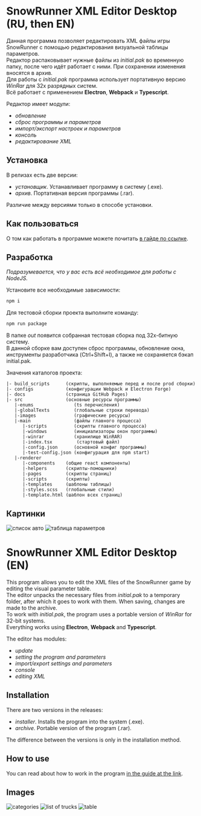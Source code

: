 # SnowRunner XML Editor Desktop (RU, then EN)

Данная программа позволяет редактировать XML файлы игры SnowRunner с помощью редактирования визуальной таблицы
параметров.  
Редактор распаковывает нужные файлы из _initial.pak_ во временную папку, после чего идёт работает с ними. При сохранении
изменения вносятся в архив.  
Для работы с _initial.pak_ программа использует портативную версию _WinRar_ для 32х разрядных систем.  
Всё работает с применением **Electron**, **Webpack** и **Typescript**.

Редактор имеет модули:

- _обновление_
- _сброс программы и параметров_
- _импорт/экспорт настроек и параметров_
- _консоль_
- _редактирование XML_

## Установка

В релизах есть две версии:

- _установщик_. Устанавливает программу в систему (.exe).
- _архив_. Портативная версия программы (.rar).

Различие между версиями только в способе установки.

## Как пользоваться

О том как работать в программе можете
почитать [в гайде по ссылке](https://snowrunner.mod.io/guides/snowrunner-xml-editor).

## Разработка

_Подразумевается, что у вас есть всё необходимое для работы с NodeJS._

Установите все необходимые зависимости:

```cmd
npm i
```

Для тестовой сборки проекта выполните команду:

```cmd
npm run package
```

В папке _out_ появится собранная тестовая сборка под 32х-битную систему.  
В данной сборке вам доступен сброс программы, обновление окна, инструменты разработчика (Ctrl+Shift+I), а также не
сохраняется бэкап initial.pak.

Значения каталогов проекта:

```text
|- build_scripts      (скрипты, выполняемые перед и после prod сборки)
|- configs            (конфигурации Webpack и Electron Forge)
|- docs               (страница GitHub Pages)
|- src                (основные ресурсы программы)
   |-enums               (ts перечисления)
   |-globalTexts         (глобальные строки перевода)
   |-images              (графические ресурсы)
   |-main                (файлы главного процесса)
      |-scripts          (скрипты главного процесса)
      |-windows          (инициализаторы окон программы)
      |-winrar           (хранилище WinRAR)
      |-index.tsx         (стартовый файл)
      |-config.json      (основной конфиг программы)
      |-test-config.json (конфигурация для npm start)
   |-renderer
      |-components    (общие react компоненты)
      |-helpers       (скрипты-помощники)
      |-pages         (скрипты страниц)
      |-scripts       (скрипты)
      |-templates     (шаблоны таблицы)
      |-styles.scss   (глобальные стили)
      |-template.html (шаблон всех страниц)
```

## Картинки

![список авто](https://image.modcdn.io/members/4a97/2992192/profile/2022-08-27_13450002.png)
![таблица параметров](https://image.modcdn.io/members/4a97/2992192/profile/2022-08-27_13462314.png)

# SnowRunner XML Editor Desktop (EN)

This program allows you to edit the XML files of the SnowRunner game by editing the visual parameter table.  
The editor unpacks the necessary files from _initial.pak_ to a temporary folder, after which it goes to work with them.
When saving, changes are made to the archive.  
To work with _initial.pak_, the program uses a portable version of _WinRar_ for 32-bit systems.  
Everything works using **Electron**, **Webpack** and **Typescript**.

The editor has modules:

- _update_
- _setting the program and parameters_
- _import/export settings and parameters_
- _console_
- _editing XML_

## Installation

There are two versions in the releases:

- _installer_. Installs the program into the system (.exe).
- _archive_. Portable version of the program (.rar).

The difference between the versions is only in the installation method.

## How to use

You can read about how to work in the
program [in the guide at the link](https://snowrunner.mod.io/guides/snowrunner-xml-editor).

## Images

![categories](https://image.modcdn.io/members/4a97/2992192/profile/2022-01-1.13.png)
![list of trucks](https://image.modcdn.io/members/4a97/2992192/profile/2022-01-1.14.png)
![table](https://image.modcdn.io/members/4a97/2992192/profile/2022-01-1.15.png)
